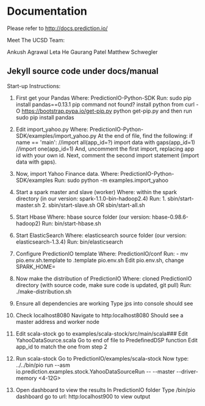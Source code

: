 # Documentation

Please refer to http://docs.prediction.io/

Meet The UCSD Team:

Ankush Agrawal
Leta He
Gaurang Patel
Matthew Schwegler

Jekyll source code under docs/manual
-------------------------------------------

Start-up Instructions:

1. First get your Pandas
Where: PredictionIO-Python-SDK
Run: sudo pip install pandas==0.13.1 
pip command not found? install python from curl -O https://bootstrap.pypa.io/get-pip.py
python get-pip.py
and then run sudo pip install pandas

2. Edit import_yahoo.py
Where: PredictionIO-Python-SDK/examples/import_yahoo.py
At the end of file, find the following:
if name == 'main':
  //import all(app_id=?)
  import data with gaps(app_id=1)
  //import one(app_id=1)
And, uncomment the first import, replacing app id with your own id. Next, comment the second import statement (import data with gaps).

3. Now, import Yahoo Finance data.
Where: PredictionIO-Python-SDK/examples
Run: sudo python -m examples.import_yahoo

4. Start a spark master and slave (worker)
Where: within the spark directory (in our version: spark-1.1.0-bin-hadoop2.4)
Run:    1. sbin/start-master.sh 
		2. sbin/start-slave.sh
				OR
   		sbin/start-all.sh

5. Start Hbase
Where: hbase source folder (our version: hbase-0.98.6-hadoop2)
Run: bin/start-hbase.sh

6. Start ElasticSearch
Where: elasticsearch source folder (our version: elasticsearch-1.3.4)
Run: bin/elasticsearch

7. Configure PredictionIO template
Where: PredictionIO/conf
Run: - mv pio.env.sh.template to .template pio.env.sh
Edit pio.env.sh, change SPARK_HOME=<current address of spark directory>

8. Now make the distribution of PredictionIO
Where: cloned PredictionIO directory (with source code, make sure code is updated, git pull)
Run: ./make-distribution.sh

9. Ensure all dependencies are working
Type jps into console should see 

10. Check localhost8080
Navigate to http:localhost8080
Should see a master address and worker node

11. Edit scala-stock
go to examples/scala-stock/src/main/scala###
Edit YahooDataSource.scala
Go to end of file to PredefinedDSP function
Edit app_id to match the one from step 2

12. Run scala-stock
Go to PredictionIO/examples/scala-stock
Now type: ../../bin/pio run --asm io.prediction.examples.stock.YahooDataSourceRun -- --master <Your spark master address found at http:local8080> --driver-memory <4-12G>

13. Open dashboard to view the results
In PredictionIO folder
Type /bin/pio dashboard
go to url: http:localhost900 to view output
